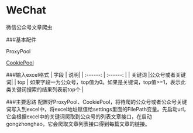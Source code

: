 # WeChat
微信公众号文章爬虫

###基本配件

ProxyPool

[CookiePool](https://github.com/dongrunhua/wechat_cookie_pool)

###输入excel格式
| 字段    | 说明|
|  :------: |  :------: |
| 关键词 |公众号或者关键词|
| top  | 如果字段一为公众号，top值为0。如果是关键词，top值>=1，表示此类关键词搜索的结果列表前top个 |

###主要思路
配置好ProxyPool、CookiePool，将待爬的公众号或者公众号关键词写入到excel中，将excel地址赋值给settings里面的FilePath变量。先启动url，它会根据excel中的关键词爬取到公众号的列表文章接口，在启动gongzhonghao，它会爬取文章列表接口得到每篇文章的链接。
